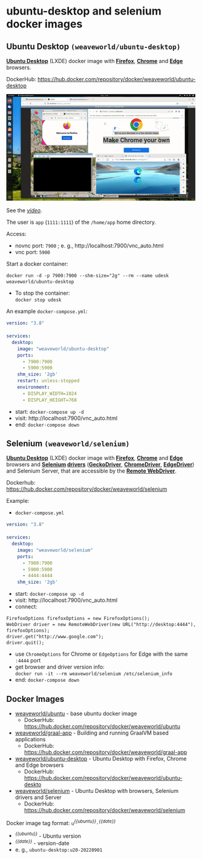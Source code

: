 # **ubuntu-desktop** and **selenium** docker images

## Ubuntu Desktop `(weaveworld/ubuntu-desktop)`

**[Ubuntu Desktop](https://en.wikipedia.org/wiki/Ubuntu_version_history#Ubuntu_20.04_LTS_(Focal_Fossa))** (LXDE) docker image with **[Firefox](https://www.mozilla.org/en-US/firefox/)**, **[Chrome](https://www.google.com/chrome/)** and **[Edge](https://www.microsoft.com/en-us/edge)** browsers.

DockerHub: https://hub.docker.com/repository/docker/weaveworld/ubuntu-desktop

[<img src="_resource/ubuntu-desktop.gif" alt="Click to see the video" width="500"></img>](https://www.youtube.com/watch?v=kRV7d2OR07k)

See the [*video*](https://www.youtube.com/watch?v=kRV7d2OR07k).

The user is `app` (`1111:1111`) of the `/home/app` home directory.

Access:
  - novnc port: `7900` ; e. g., http://localhost:7900/vnc_auto.html
  - vnc port: `5900`

Start a docker container:
```
docker run -d -p 7900:7900 --shm-size="2g" --rm --name udesk weaveworld/ubuntu-desktop
```
  - To stop the container:<br>`docker stop udesk`

An example `docker-compose.yml`:
```docker-compose.yml
version: "3.8"

services:
  desktop:
    image: "weaveworld/ubuntu-desktop"  
    ports:
      - 7900:7900
      - 5900:5900
    shm_size: '2gb'
    restart: unless-stopped
    environment:
      - DISPLAY_WIDTH=1024
      - DISPLAY_HEIGHT=768
```  
- start: `docker-compose up -d`
- visit: http://localhost:7900/vnc_auto.html
- end: `docker-compose down`


## Selenium `(weaveworld/selenium)`

**[Ubuntu Desktop](https://en.wikipedia.org/wiki/Ubuntu_version_history#Ubuntu_20.04_LTS_(Focal_Fossa))** (LXDE) docker image with **[Firefox](https://www.mozilla.org/en-US/firefox/)**, **[Chrome](https://www.google.com/chrome/)** and **[Edge](https://www.microsoft.com/en-us/edge)** browsers and **[Selenium](https://www.selenium.dev/) [drivers](https://www.selenium.dev/documentation/webdriver/)** (**[GeckoDriver](https://github.com/mozilla/geckodriver)**, **[ChromeDriver](https://chromedriver.chromium.org/)**, **[EdgeDriver](https://developer.microsoft.com/en-us/microsoft-edge/tools/webdriver/)**) and Selenium Server, that are accessible by the **[Remote WebDriver](https://www.selenium.dev/documentation/webdriver/remote_webdriver/)**.

Dockerhub: https://hub.docker.com/repository/docker/weaveworld/selenium

Example:
  - `docker-compose.yml`
```docker-compose.yml
version: "3.8"

services:
  desktop:
    image: "weaveworld/selenium"  
    ports:
      - 7900:7900
      - 5900:5900
      - 4444:4444
    shm_size: '2gb'
```  
- start: `docker-compose up -d`
- visit: http://localhost:7900/vnc_auto.html
- connect:
```
FirefoxOptions firefoxOptions = new FirefoxOptions();
WebDriver driver = new RemoteWebDriver(new URL("http://desktop:4444"), firefoxOptions);
driver.get("http://www.google.com");
driver.quit();
```  
- use `ChromeOptions` for Chrome or `EdgeOptions` for Edge with the same `:4444` port
- get browser and driver version info:<br>
`docker run -it --rm weaveworld/selenium /etc/selenium_info`
- end: `docker-compose down`

## Docker Images

  - [weaveworld/ubuntu](weaveworld_ubuntu) - base ubuntu docker image
    - DockerHub: https://hub.docker.com/repository/docker/weaveworld/ubuntu
  - [weaveworld/graal-app](weaveworld_graal-app) - Building and running GraalVM based applications
    - DockerHub: https://hub.docker.com/repository/docker/weaveworld/graal-app
  - [weaveworld/ubuntu-desktop](weaveworld_ubuntu-desktop) - Ubuntu Desktop with Firefox, Chrome and Edge browsers 
    - DockerHub: https://hub.docker.com/repository/docker/weaveworld/ubuntu-deskto
  - [weaveworld/selenium](weaveworld_selenium) - Ubuntu Desktop with browsers, Selenium drivers and Server 
    - DockerHub: https://hub.docker.com/repository/docker/weaveworld/selenium

Docker image tag format: `u`*<sup>{{ubuntu}}</sup>*`-`*<sup>{{date}}</sup>*
  - *<sup>{{ubuntu}}</sup>* - Ubuntu version
  - *<sup>{{date}}</sup>* - version-date
  - e. g., `ubuntu-desktop:u20-20220901` 